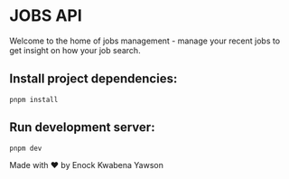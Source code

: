 # JOBS API

Welcome to the home of jobs management - manage your recent jobs to get insight on how your job search.

## Install project dependencies:

`pnpm install`

## Run development server:

`pnpm dev`

Made with :heart: by Enock Kwabena Yawson
